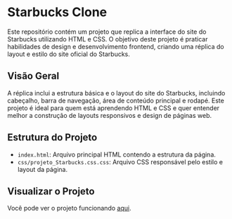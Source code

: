# Starbucks Clone

Este repositório contém um projeto que replica a interface do site do Starbucks utilizando HTML e CSS. O objetivo deste projeto é praticar habilidades de design e desenvolvimento frontend, criando uma réplica do layout e estilo do site oficial do Starbucks.

## Visão Geral

A réplica inclui a estrutura básica e o layout do site do Starbucks, incluindo cabeçalho, barra de navegação, área de conteúdo principal e rodapé. Este projeto é ideal para quem está aprendendo HTML e CSS e quer entender melhor a construção de layouts responsivos e design de páginas web.

## Estrutura do Projeto

- `index.html`: Arquivo principal HTML contendo a estrutura da página.
- `css/projeto_Starbucks.css.css`: Arquivo CSS responsável pelo estilo e layout da página.

## Visualizar o Projeto
Você pode ver o projeto funcionando [aqui](https://JoaoDevPro.github.io/Starbucks-Replica/).

